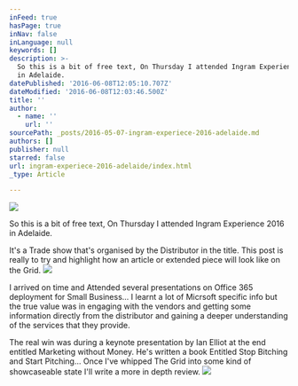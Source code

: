 ```yaml
---
inFeed: true
hasPage: true
inNav: false
inLanguage: null
keywords: []
description: >-
  So this is a bit of free text, On Thursday I attended Ingram Experience 2016
  in Adelaide.
datePublished: '2016-06-08T12:05:10.707Z'
dateModified: '2016-06-08T12:03:46.500Z'
title: ''
author:
  - name: ''
    url: ''
sourcePath: _posts/2016-05-07-ingram-experiece-2016-adelaide.md
authors: []
publisher: null
starred: false
url: ingram-experiece-2016-adelaide/index.html
_type: Article

---
```

![](https://s3-us-west-2.amazonaws.com/the-grid-img/p/442bcbefb6669cad6682b5a9bc186059fe63b93f.jpg)

So this is a bit of free text, On Thursday I attended Ingram Experience 2016 in Adelaide.

It's a Trade show that's organised by the Distributor in the title. This post is really to try and highlight how an article or extended piece will look like on the Grid.
![](https://the-grid-user-content.s3-us-west-2.amazonaws.com/a1dd85fa-e39d-4ee9-aa4f-6fe4a8596a6b.jpg)

I arrived on time and Attended several presentations on Office 365 deployment for Small Business... I learnt a lot of Micrsoft specific info but the true value was in engaging with the vendors and getting some information directly from the distributor and gaining a deeper understanding of the services that they provide.

The real win was during a keynote presentation by Ian Elliot at the end entitled Marketing without Money. He's written a book Entitled Stop Bitching and Start Pitching... Once I've whipped The Grid into some kind of showcaseable state I'll write a more in depth review.
![](https://s3-us-west-2.amazonaws.com/the-grid-img/p/12ce484a5145a39f3a95d1f717c599b83cd084e1.png)